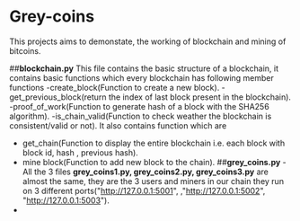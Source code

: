 # Grey-coins
This projects aims to demonstate, the working of blockchain and mining of bitcoins.

##**blockchain.py**
This file contains the basic structure of a blockchain, it contains basic functions which every blockchain has
following member functions
-create_block(Function to create a new block).
-get_previous_block(return the index of last block present in the blockchain).
-proof_of_work(Function to generate hash of a block with the SHA256 algorithm).
-is_chain_valid(Function to check weather the blockchain is consistent/valid or not).
It also contains function which are 
- get_chain(Function to display the entire blockchain i.e.  each block with block id, hash , previous hash).
- mine block(Function to add new block to the chain).
##**grey_coins.py**
-All the 3 files **grey_coins1.py, grey_coins2.py, grey_coins3.py** are almost the same, they are the 3 users and miners in our chain they run on 3 different ports("http://127.0.0.1:5001",
 ,"http://127.0.0.1:5002", "http://127.0.0.1:5003"). 
-
